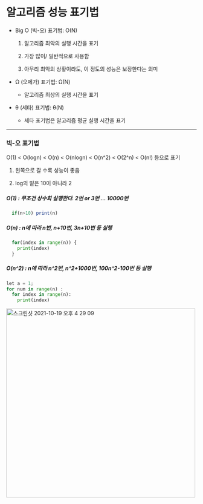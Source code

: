 # 알고리즘 성능 표기법


- Big O (빅-오) 표기법: O(N)

  1. 알고리즘 최악의 실행 시간을 표기

  2. 가장 많이/ 일반적으로 사용함

  3. 아무리 최악의 상황이라도, 이 정도의 성능은 보장한다는 의미



- Ω (오메가) 표기법: Ω(N)

  - 알고리즘 최상의 실행 시간을 표기




- θ (세타) 표기법: θ(N)

  - 세타 표기법은 알고리즘 평균 실행 시간을 표기  



***

### 빅-오 표기법  

O(1) < O(logn) < O(n) < O(nlogn) < O(n^2) < O(2^n) < O(n!) 등으로 표기   

 1. 왼쪽으로 갈 수록 성능이 좋음

 2. log의 밑은 10이 아니라 2



##### O(1) : 무조건 상수회 실행한다. 2번 or 3번 ... 10000번

```javascript
  if(n>10) print(n)
```


##### O(n) : n에 따라 n번, n+10번, 3n+10번 등 실행

```python
  for(index in range(n)) {
    print(index)
  }
```

##### O(n^2) : n에 따라 n^2번, n^2+1000번, 100n^2-100번 등 실행

```python
let a = 1;
for num in range(n) :
  for index in range(n):
    print(index)
```



<img width="500" alt="스크린샷 2021-10-19 오후 4 29 09" src="https://user-images.githubusercontent.com/87749134/137863352-d246161a-1e8c-488f-8c4f-e3ba107ea5b9.png">

